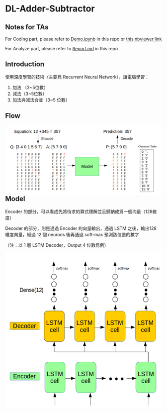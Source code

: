 # DL-Adder-Subtractor

## Notes for TAs

For Coding part, please refer to [Demo.ipynb](Demo.ipynb) in this repo or [this nbviewer link](https://nbviewer.jupyter.org/github/Jadezzz/DL-Adder-Subtractor/blob/master/Demo.ipynb)

For Analyze part, please refer to [Report.md](Report.md) in this repo



## Introduction

使用深度學習的技術（主要爲 Recurrent Neural Network），讓電腦學習：

1. 加法 （3~5位數）
2. 減法（3~5位數）
3. 加法與減法合並（3~5 位數）



## Flow

<img src="thumbs/flow.png" align=left>



## Model

Encoder 的部分，可以看成先將待求的算式理解並且歸納成爲一個向量（128維度）

Decoder 的部分，則是通過 Encoder 的向量輸出，通過 LSTM 之後，輸出128 維度向量，經過 12 個 neurons 後再通過 soft-max 預測該位置的數字

（注：以 1 層 LSTM Decoder，Output 4 位數爲例）

<img src="thumbs/model.png" height=500 align=left>

